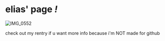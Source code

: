 # elias' page *!*
![IMG_0552](https://github.com/hellsgreatestdad/hellsgreatestdad/assets/159695260/1c9f77b3-5d58-4ced-8668-dd765c6165dc)

check out my rentry if u want more info because i'm NOT made for github
